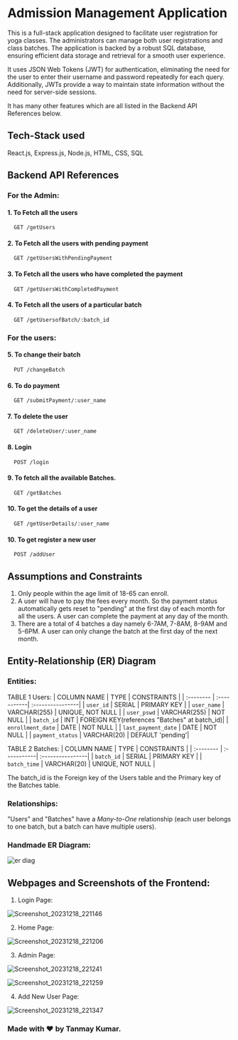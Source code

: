 
# Admission Management Application
This is a full-stack application designed to facilitate user registration for yoga classes. The administrators can manage both user registrations and class batches. The application is backed by a robust SQL database, ensuring efficient data storage and retrieval for a smooth user experience. 

It uses JSON Web Tokens (JWT) for authentication, eliminating the need for the user to enter their username and password repeatedly for each query. Additionally, JWTs provide a way to maintain state information without the need for server-side sessions.

It has many other features which are all listed in the Backend API References below.

## Tech-Stack used
React.js, Express.js, Node.js, HTML, CSS, SQL

## Backend API References
### For the Admin:
#### 1. To Fetch all the users

```http
  GET /getUsers
```
#### 2. To Fetch all the users with pending payment

```http
  GET /getUsersWithPendingPayment
```
#### 3. To Fetch all the users who have completed the payment

```http
  GET /getUsersWithCompletedPayment
```
#### 4. To Fetch all the users of a particular batch

```http
  GET /getUsersofBatch/:batch_id
```

### For the users:
#### 5. To change their batch

```http
  PUT /changeBatch
```
#### 6. To do payment

```http
  GET /submitPayment/:user_name
```
#### 7. To delete the user
```http
  GET /deleteUser/:user_name
```
#### 8. Login
```http
  POST /login
```
#### 9. To fetch all the available Batches.
```http
  GET /getBatches
```
#### 10. To get the details of a user
```http
  GET /getUserDetails/:user_name
```
#### 10. To get register a new user
```http
  POST /addUser
```
## Assumptions and Constraints
1. Only people within the age limit of 18-65 can enroll.
2. A user will have to pay the fees every month. So the payment status automatically gets reset to "pending" at the first day of each month for all the users. A user can complete the payment at any day of the month.
3. There are a total of 4 batches a day namely 6-7AM, 7-8AM, 8-9AM and 5-6PM. A user can only change the batch at the first day of the next month.

## Entity-Relationship (ER) Diagram
### Entities:
TABLE 1 Users:
| COLUMN NAME | TYPE | CONSTRAINTS |
| :-------- | :-----------| :----------------|
| `user_id` | SERIAL | PRIMARY KEY |
| `user_name` | VARCHAR(255) | UNIQUE, NOT NULL | 
| `user_pswd` | VARCHAR(255) | NOT NULL |
| `batch_id` | INT | FOREIGN KEY(references "Batches" at batch_id)|
| `enrollment_date` | DATE |  NOT NULL |
| `last_payment_date` | DATE | NOT NULL |
| `payment_status` | VARCHAR(20) | DEFAULT 'pending'|

TABLE 2 Batches:
| COLUMN NAME | TYPE | CONSTRAINTS |
| :-------- | :-----------| :----------------|
| `batch_id` | SERIAL | PRIMARY KEY |
| `batch_time` | VARCHAR(20) | UNIQUE, NOT NULL |


The batch_id is the Foreign key of the Users table and the Primary key of the Batches table.

### Relationships:
"Users" and "Batches" have a *Many-to-One* relationship (each user belongs to one batch, but a batch can have multiple users).

### Handmade ER Diagram:

![er diag](https://github.com/t4nm4y/admissionMgmt/assets/88146479/c691035f-9f56-4353-a4e3-42534e479fe1)


## Webpages and Screenshots of the Frontend:
1. Login Page:
   
![Screenshot_20231218_221146](https://github.com/t4nm4y/admissionMgmt/assets/88146479/04925eed-6e67-4fc7-907d-bf050fa4c3cb)

   
2. Home Page:
   
![Screenshot_20231218_221206](https://github.com/t4nm4y/admissionMgmt/assets/88146479/859835dc-e0f6-4385-bb7e-b85ac5d14c89)


3. Admin Page:
   
![Screenshot_20231218_221241](https://github.com/t4nm4y/admissionMgmt/assets/88146479/4e87f831-e8e0-4cff-8f1a-38b156d5fa19)

![Screenshot_20231218_221259](https://github.com/t4nm4y/admissionMgmt/assets/88146479/15625d33-8589-46bc-8180-9dddfc91db0f)


4. Add New User Page:

![Screenshot_20231218_221347](https://github.com/t4nm4y/admissionMgmt/assets/88146479/2e469c1e-99de-4453-adf9-65f443ee4aef)


### Made with ❤️ by Tanmay Kumar.


